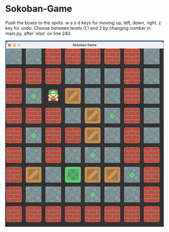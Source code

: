 # Sokoban-Game
Push the boxes to the spots.
w a s d keys for moving up, left, down, right.
z key for undo.
Choose between levels 0,1 and 2 by changing number in main.py, after 'else' on line 240.

![screenshot1](https://github.com/fabbiha-kalam/Sokoban-Game/blob/main/Screenshot%201.png?raw=true)
